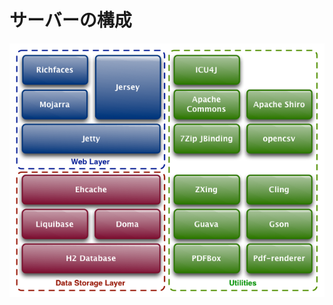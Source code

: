# サーバーの構成

![ServerComponent](https://raw.githubusercontent.com/burton999dev/ComicCafeHelp/master/images/ServerComponent.png)


